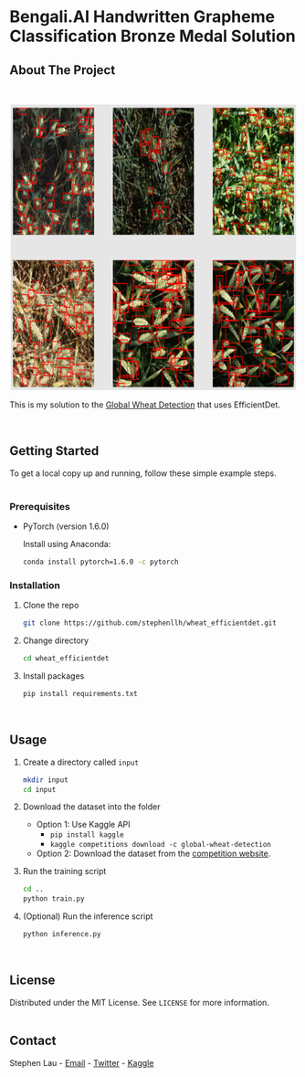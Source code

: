 # <span>Bengali.AI</span> Handwritten Grapheme Classification Bronze Medal Solution

<!-- ABOUT THE PROJECT -->
## About The Project

<br/>
<p align="center">
  <img src="/image/image.png" alt="Competition image" width="500" height="500"/>
</p>


<!-- ![Product Name Screen Shot](/image/image.png) -->

This is my solution to the [Global Wheat Detection](https://www.kaggle.com/c/global-wheat-detection) that uses EfficientDet.

<br/>

<!-- GETTING STARTED -->
## Getting Started

To get a local copy up and running, follow these simple example steps.
<br/><br/>

### Prerequisites

* PyTorch (version 1.6.0)

  Install using Anaconda:
  ```sh
  conda install pytorch=1.6.0 -c pytorch
  ```

### Installation

1. Clone the repo
   ```sh
   git clone https://github.com/stephenllh/wheat_efficientdet.git
   ```

1. Change directory
   ```sh
   cd wheat_efficientdet
   ```

2. Install packages
   ```sh
   pip install requirements.txt
   ```
<br/>

<!-- USAGE EXAMPLES -->
## Usage

1. Create a directory called `input`
   ```sh
   mkdir input
   cd input
   ```

2. Download the dataset into the folder
    - Option 1: Use Kaggle API
      - `pip install kaggle`
      - `kaggle competitions download -c global-wheat-detection`
    - Option 2: Download the dataset from the [competition website](https://www.kaggle.com/c/global-wheat-detection/data).

3. Run the training script
   ```sh
   cd ..
   python train.py
   ```

4. (Optional) Run the inference script
   ```sh
   python inference.py
   ```

<br/>


<!-- LICENSE -->
## License

Distributed under the MIT License. See `LICENSE` for more information.
<br></br>


<!-- CONTACT -->
## Contact

Stephen Lau - [Email](stephenlaulh@gmail.com) - [Twitter](https://twitter.com/StephenLLH) - [Kaggle](https://www.kaggle.com/faraksuli)
